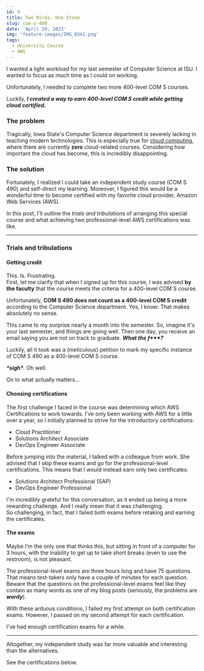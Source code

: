 ```yaml
---
id: 9
title: Two Birds, One Stone
slug: com-s-490
date: 'April 29, 2023'
img: 'feature-images/IMG_0341.png'
tags:
  - University Course
  - AWS
---
```


I wanted a light workload for my last semester of Computer Science at ISU. I wanted to focus as much time as I could on working.

Unfortunately, I needed to complete two more 400-level COM S courses.

Luckily, ***I created a way to earn 400-level COM S credit while getting cloud certified.***

<!--more-->

### The problem
Tragically, Iowa State's Computer Science department is severely lacking in teaching modern technologies. This is especially true for [cloud computing](/cloud), where there are currently **zero** cloud-related courses. Considering how important the cloud has become, this is incredibly disappointing.

### The solution
Fortunately, I realized I could take an independent study course (COM S 490) and self-direct my learning. Moreover, I figured this would be a wonderful time to become certified with my favorite cloud provider, Amazon Web Services (AWS).

In this post, I'll outline the *trials and tribulations* of arranging this special course and what achieving two professional-level AWS certifications was like.

---

### Trials and tribulations
#### Getting credit
This. Is. Frustrating. \
First, let me clarify that when I signed up for this course, I was advised **by the faculty** that the course meets the criteria for a 400-level COM S course.

Unfortunately, **COM S 490 does not count as a 400-level COM S credit** according to the Computer Science department. Yes, I know: That makes absolutely no sense.

This came to my surprise nearly a month into the semester. So, imagine it's your last semester, and things are going well. Then one day, you receive an email saying you are not on track to graduate. ***What the f\*\*\*?***

Luckily, all it took was a (meticulous) petition to mark my specific instance of COM S 490 as a 400-level COM S course.

***\*sigh\****. Oh well.

On to what actually matters...

#### Choosing certifications
The first challenge I faced in the course was determining which AWS Certifications to work towards. I've only been working with AWS for a little over a year, so I initially planned to strive for the introductory certifications:
- Cloud Practitioner
- Solutions Architect Associate
- DevOps Engineer Associate

Before jumping into the material, I talked with a colleague from work. She advised that I skip these exams and go for the professional-level certifications. This means that I would instead earn only two certificates:

- Solutions Architect Professional (SAP)
- DevOps Engineer Professional

I'm incredibly grateful for this conversation, as it ended up being a more rewarding challenge. And I really mean that it was challenging. \
So challenging, in fact, that I failed both exams before retaking and earning the certificates.

#### The exams
Maybe I'm the only one that thinks this, but sitting in front of a computer for 3 hours, with the inability to get up to take short breaks (even to use the restroom), is not pleasant.

The professional-level exams are three hours long and have 75 questions. That means test-takers only have a couple of minutes for each question. Beware that the questions on the professional-level exams feel like they contain as many words as one of my blog posts (seriously, the problems are ***wordy***).

With these arduous conditions, I failed my first attempt on both certification exams. However, I passed on my second attempt for each certification.

I've had enough certification exams for a while.

---

Altogether, my independent study was far more valuable and interesting than the alternatives.

See the certifications below.

<div class="flex flex-wrap md:flex-nowrap justify-center gap-2">
  <div class="bg-card-light w-auto rounded-md">
    <div data-iframe-width="300" data-iframe-height="270" data-share-badge-id="cecbb8c9-aa18-456f-beed-4d7a4bdef53b" data-share-badge-host="https://www.credly.com"></div><script type="text/javascript" async src="//cdn.credly.com/assets/utilities/embed.js"></script>
  </div>
  <div class="bg-card-light w-auto rounded-md">
    <div data-iframe-width="300" data-iframe-height="270" data-share-badge-id="07e84d2a-1142-4215-b7aa-c20f34da2003" data-share-badge-host="https://www.credly.com"></div><script type="text/javascript" async src="//cdn.credly.com/assets/utilities/embed.js"></script>
  </div>
</div>

